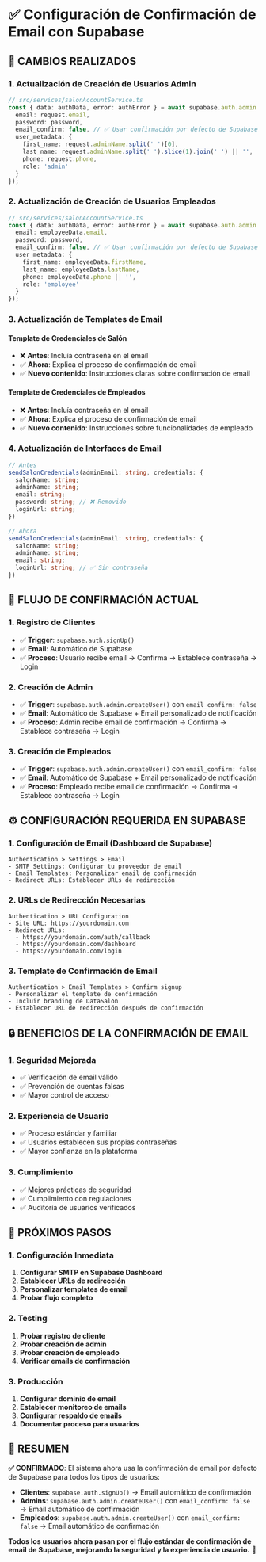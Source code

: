 # ✅ Configuración de Confirmación de Email con Supabase

## 🔄 **CAMBIOS REALIZADOS**

### **1. Actualización de Creación de Usuarios Admin**
```typescript
// src/services/salonAccountService.ts
const { data: authData, error: authError } = await supabase.auth.admin.createUser({
  email: request.email,
  password: password,
  email_confirm: false, // ✅ Usar confirmación por defecto de Supabase
  user_metadata: {
    first_name: request.adminName.split(' ')[0],
    last_name: request.adminName.split(' ').slice(1).join(' ') || '',
    phone: request.phone,
    role: 'admin'
  }
});
```

### **2. Actualización de Creación de Usuarios Empleados**
```typescript
// src/services/salonAccountService.ts
const { data: authData, error: authError } = await supabase.auth.admin.createUser({
  email: employeeData.email,
  password: password,
  email_confirm: false, // ✅ Usar confirmación por defecto de Supabase
  user_metadata: {
    first_name: employeeData.firstName,
    last_name: employeeData.lastName,
    phone: employeeData.phone || '',
    role: 'employee'
  }
});
```

### **3. Actualización de Templates de Email**

#### **Template de Credenciales de Salón**
- ❌ **Antes**: Incluía contraseña en el email
- ✅ **Ahora**: Explica el proceso de confirmación de email
- ✅ **Nuevo contenido**: Instrucciones claras sobre confirmación de email

#### **Template de Credenciales de Empleados**
- ❌ **Antes**: Incluía contraseña en el email
- ✅ **Ahora**: Explica el proceso de confirmación de email
- ✅ **Nuevo contenido**: Instrucciones sobre funcionalidades de empleado

### **4. Actualización de Interfaces de Email**
```typescript
// Antes
sendSalonCredentials(adminEmail: string, credentials: {
  salonName: string;
  adminName: string;
  email: string;
  password: string; // ❌ Removido
  loginUrl: string;
})

// Ahora
sendSalonCredentials(adminEmail: string, credentials: {
  salonName: string;
  adminName: string;
  email: string;
  loginUrl: string; // ✅ Sin contraseña
})
```

## 📧 **FLUJO DE CONFIRMACIÓN ACTUAL**

### **1. Registro de Clientes**
- ✅ **Trigger**: `supabase.auth.signUp()`
- ✅ **Email**: Automático de Supabase
- ✅ **Proceso**: Usuario recibe email → Confirma → Establece contraseña → Login

### **2. Creación de Admin**
- ✅ **Trigger**: `supabase.auth.admin.createUser()` con `email_confirm: false`
- ✅ **Email**: Automático de Supabase + Email personalizado de notificación
- ✅ **Proceso**: Admin recibe email de confirmación → Confirma → Establece contraseña → Login

### **3. Creación de Empleados**
- ✅ **Trigger**: `supabase.auth.admin.createUser()` con `email_confirm: false`
- ✅ **Email**: Automático de Supabase + Email personalizado de notificación
- ✅ **Proceso**: Empleado recibe email de confirmación → Confirma → Establece contraseña → Login

## ⚙️ **CONFIGURACIÓN REQUERIDA EN SUPABASE**

### **1. Configuración de Email (Dashboard de Supabase)**
```
Authentication > Settings > Email
- SMTP Settings: Configurar tu proveedor de email
- Email Templates: Personalizar email de confirmación
- Redirect URLs: Establecer URLs de redirección
```

### **2. URLs de Redirección Necesarias**
```
Authentication > URL Configuration
- Site URL: https://yourdomain.com
- Redirect URLs: 
  - https://yourdomain.com/auth/callback
  - https://yourdomain.com/dashboard
  - https://yourdomain.com/login
```

### **3. Template de Confirmación de Email**
```
Authentication > Email Templates > Confirm signup
- Personalizar el template de confirmación
- Incluir branding de DataSalon
- Establecer URL de redirección después de confirmación
```

## 🔒 **BENEFICIOS DE LA CONFIRMACIÓN DE EMAIL**

### **1. Seguridad Mejorada**
- ✅ Verificación de email válido
- ✅ Prevención de cuentas falsas
- ✅ Mayor control de acceso

### **2. Experiencia de Usuario**
- ✅ Proceso estándar y familiar
- ✅ Usuarios establecen sus propias contraseñas
- ✅ Mayor confianza en la plataforma

### **3. Cumplimiento**
- ✅ Mejores prácticas de seguridad
- ✅ Cumplimiento con regulaciones
- ✅ Auditoría de usuarios verificados

## 🚀 **PRÓXIMOS PASOS**

### **1. Configuración Inmediata**
1. **Configurar SMTP en Supabase Dashboard**
2. **Establecer URLs de redirección**
3. **Personalizar templates de email**
4. **Probar flujo completo**

### **2. Testing**
1. **Probar registro de cliente**
2. **Probar creación de admin**
3. **Probar creación de empleado**
4. **Verificar emails de confirmación**

### **3. Producción**
1. **Configurar dominio de email**
2. **Establecer monitoreo de emails**
3. **Configurar respaldo de emails**
4. **Documentar proceso para usuarios**

## 📝 **RESUMEN**

**✅ CONFIRMADO**: El sistema ahora usa la confirmación de email por defecto de Supabase para todos los tipos de usuarios:

- **Clientes**: `supabase.auth.signUp()` → Email automático de confirmación
- **Admins**: `supabase.auth.admin.createUser()` con `email_confirm: false` → Email automático de confirmación
- **Empleados**: `supabase.auth.admin.createUser()` con `email_confirm: false` → Email automático de confirmación

**Todos los usuarios ahora pasan por el flujo estándar de confirmación de email de Supabase, mejorando la seguridad y la experiencia de usuario.** 🎉
